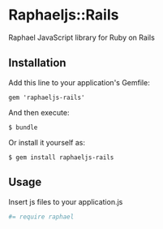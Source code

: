 # Raphaeljs::Rails

Raphael JavaScript library for Ruby on Rails

## Installation

Add this line to your application's Gemfile:

    gem 'raphaeljs-rails'

And then execute:

    $ bundle

Or install it yourself as:

    $ gem install raphaeljs-rails

## Usage

Insert js files to your application.js

```coffeescript
#= require raphael
```